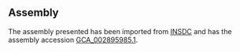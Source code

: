 
Assembly
--------

The assembly presented has been imported from 
[INSDC](http://www.insdc.org) and has the assembly accession
[GCA\_002895985.1](http://www.ebi.ac.uk/ena/data/view/GCA_002895985.1).

